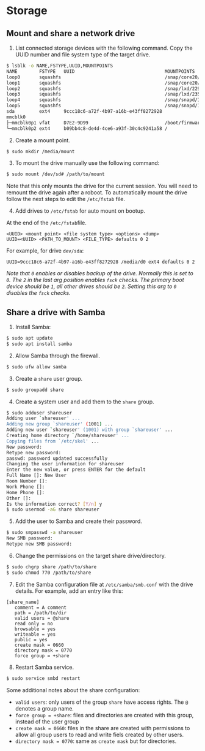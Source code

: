 # Storage

## Mount and share a network drive

1. List connected storage devices with the following command. Copy the UUID number and file system type of the target drive.

```bash
$ lsblk -o NAME,FSTYPE,UUID,MOUNTPOINTS
NAME        FSTYPE   UUID                                 MOUNTPOINTS
loop0       squashfs                                      /snap/core20/1590
loop1       squashfs                                      /snap/core20/1782
loop2       squashfs                                      /snap/lxd/22927
loop3       squashfs                                      /snap/lxd/23545
loop4       squashfs                                      /snap/snapd/17885
loop5       squashfs                                      /snap/snapd/17954
sda         ext4     9ccc18c6-a72f-4b97-a16b-e43ff8272928 
mmcblk0                                                   
├─mmcblk0p1 vfat     D7E2-9D99                            /boot/firmware
└─mmcblk0p2 ext4     b09bb4c8-de4d-4ce6-a93f-30c4c9241a58 /
```

2. Create a mount point.

```bash
$ sudo mkdir /media/mount
```

3. To mount the drive manually use the following command:

```bash
$ sudo mount /dev/sd# /path/to/mount
```

Note that this only mounts the drive for the current session. You will need to remount the drive again after a roboot. To automatically mount the drive follow the next steps to edit the `/etc/fstab` file.

4. Add drives to `/etc/fstab` for auto mount on bootup.

At the end of the `/etc/fstab`file. 

```
<UUID> <mount point> <file system type> <options> <dump>
UUID=<UUID> <PATH_TO_MOUNT> <FILE_TYPE> defaults 0 2
```

For example, for drive `dev/sda`:

```
UUID=9ccc18c6-a72f-4b97-a16b-e43ff8272928 /media/d0 ext4 defaults 0 2
```

_Note that `0` enables or disables backup of the drive. Normally this is set to `0`. The `2` in the last arg position enables `fsck` checks. The primary boot device should be `1`, all other drives should be `2`. Setting this arg to `0` disables the `fsck` checks._

## Share a drive with Samba

1. Install Samba:

```bash
$ sudo apt update
$ sudo apt install samba
```

2. Allow Samba through the firewall.

```bash
$ sudo ufw allow samba
```

3. Create a `share` user group.

```bash
$ sudo groupadd share
```

4. Create a system user and add them to the `share` group.

```bash
$ sudo adduser shareuser
Adding user `shareuser' ...
Adding new group `shareuser' (1001) ...
Adding new user `shareuser' (1001) with group `shareuser' ...
Creating home directory `/home/shareuser' ...
Copying files from `/etc/skel' ...
New password: 
Retype new password: 
passwd: password updated successfully
Changing the user information for shareuser
Enter the new value, or press ENTER for the default
Full Name []: New User
Room Number []:
Work Phone []:
Home Phone []: 
Other []: 
Is the information correct? [Y/n] y
$ sudo usermod -aG share shareuser
```

5. Add the user to Samba and create their password.

```bash
$ sudo smpasswd -a shareuser
New SMB password:
Retype new SMB password:
```

6. Change the permissions on the target share drive/directory.

```bash
$ sudo chgrp share /path/to/share
$ sudo chmod 770 /path/to/share
```

7. Edit the Samba configuration file at `/etc/samba/smb.conf` with the drive details. For example, add an entry like this:

```
[share_name]
   comment = A comment
   path = /path/to/dir
   valid users = @share
   read only = no
   browsable = yes
   writeable = yes
   public = yes
   create mask = 0660
   directory mask = 0770
   force group = +share
```

8. Restart Samba service.

```bash
$ sudo service smbd restart
```

Some additional notes about the share configuration:
- `valid users`: only users of the group `share` have access rights. The `@` denotes a group name.
- `force group = +share`: files and directories are created with this group, instead of the user group
- `create mask = 0660`: files in the share are created with permissions to allow all group users to read and write fiels created by other users.
- `directory mask = 0770`: same as `create mask` but for directories.
